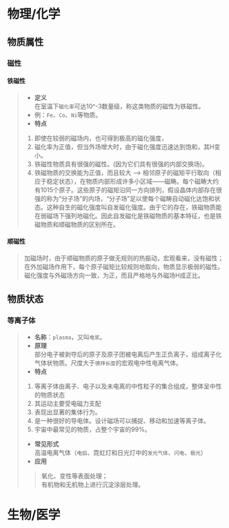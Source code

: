 # 物理/化学
## 物质属性
### 磁性
#### 铁磁性
>  - **定义**  
> 在室温下`磁化率`可达10^-3数量级，称这类物质的磁性为铁磁性。
> - 例：`Fe`、`Co`、`Ni`等物质。
> - **特点**
> 1. 即使在较弱的磁场内，也可得到极高的磁化强度，
> 2. 磁化率为正值，但当外场增大时，由于磁化强度迅速达到饱和，其H变小。
> 3. 铁磁性物质具有很强的磁性。(因为它们具有很强的内部交换场)。
> 4. 铁磁物质的交换能为正值，而且较大 --> 相邻原子的磁矩平行取向（相应于稳定状态），在物质内部形成许多小区域——磁畴。每个磁畴大约有1015个原子。这些原子的磁矩沿同一方向排列，假设晶体内部存在很强的称为“分子场”的内场，“分子场”足以使每个磁畴自动磁化达饱和状态。这种自生的磁化强度叫自发磁化强度。由于它的存在，铁磁物质能在弱磁场下强列地磁化。因此自发磁化是铁磁物质的基本特征，也是铁磁物质和顺磁物质的区别所在。
#### 顺磁性
> 加磁场时，由于顺磁物质的原子做无规则的热振动，宏观看来，没有磁性；在外加磁场作用下，每个原子磁矩比较规则地取向，物质显示极弱的磁性。磁化强度与外磁场方向一致，为正，而且严格地与外磁场H成正比。
>
## 物质状态
### 等离子体
> - **名称**：`plasma`，又叫`电浆`。
> - **原理**  
> 部分电子被剥夺后的原子及原子团被电离后产生正负离子，组成离子化气体状物质。尺度大于`德拜长度`的宏观电中性电离气体。
> - **特点**
> 1. 等离子体由离子、电子以及未电离的中性粒子的集合组成，整体呈中性的物质状态
> 2. 其运动主要受电磁力支配
> 3. 表现出显著的集体行为。
> 4. 是一种很好的导电体。设计磁场可以捕捉、移动和加速等离子体。
> 5. 宇宙中最常见的物质，占整个宇宙的99%。
> - **常见形式**  
> 高温电离气体（`电弧`、霓虹灯和日光灯中的`发光气体`、`闪电`、`极光`）
> - **应用**
>> 氧化、变性等表面处理；  
>> 有机物和无机物上进行沉淀涂层处理。
# 生物/医学
